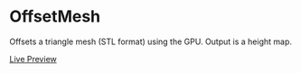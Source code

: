 # OffsetMesh

Offsets a triangle mesh (STL format) using the GPU. Output is a height map.

[Live Preview](https://tbfleming.github.io/OffsetMesh)
